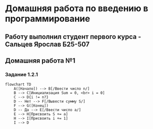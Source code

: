 # Домашняя работа по введению в программирование
## Работу выполнил студент первого курса - Сальцев Ярослав Б25-507
## Домашняя работа №1
### Задание 1.2.1
``` mermaid
flowchart TD
    A([Начало]) --> B[/Ввести число n/]
    B --> C[Инициализация Sum = 0, <br> i = 0]
    C --> D{i != n?}
    D -- Нет --> F[/Вывести сумму S/]
    F --> G([Конец])
    D -- Да --> E[/Ввести число a/]
    E --> H[Присвоить S += a]
    H --> I[Присвоить i += 1]
    I --> D
```
